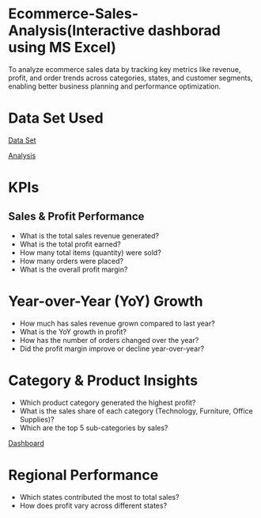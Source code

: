 # Ecommerce-Sales-Analysis(Interactive dashborad using MS Excel)
To analyze ecommerce sales data by tracking key metrics like revenue, profit, and order trends across categories, states, and customer segments, enabling better business planning and performance optimization.
# Data Set Used
<a href="https://github.com/Pushkar2520/Ecommerce-Sales-Analysis/blob/main/Ecommerce%20SalesP%20Data.xlsx">Data Set<a/>

<a href="https://github.com/Pushkar2520/Ecommerce-Sales-Analysis/blob/main/Ecommerce%20Sales%20Analysis.xlsx">Analysis<a/>

# KPIs
## Sales & Profit Performance
- What is the total sales revenue generated?
- What is the total profit earned?
- How many total items (quantity) were sold?
- How many orders were placed?
- What is the overall profit margin?

# Year-over-Year (YoY) Growth
- How much has sales revenue grown compared to last year?
- What is the YoY growth in profit?
- How has the number of orders changed over the year?
- Did the profit margin improve or decline year-over-year?

# Category & Product Insights
- Which product category generated the highest profit?
- What is the sales share of each category (Technology, Furniture, Office Supplies)?
- Which are the top 5 sub-categories by sales?

<a href="https://github.com/Pushkar2520/Ecommerce-Sales-Analysis/blob/main/Ecommerce_Sales%20Dashboard.png">Dashboard<a/>
# Regional Performance
- Which states contributed the most to total sales?
- How does profit vary across different states?
